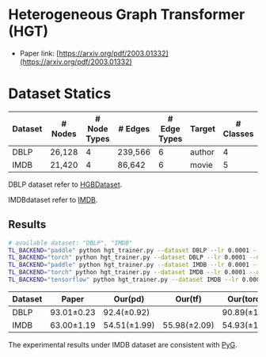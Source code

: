 

# Heterogeneous Graph Transformer (HGT)

- Paper link: [https://arxiv.org/pdf/2003.01332](https://arxiv.org/pdf/2003.01332)


# Dataset Statics

| Dataset | # Nodes | # Node Types | # Edges | # Edge Types | Target | # Classes |
| ------- | ------- | ------------ | ------- | ------------ | ------ | --------- |
| DBLP    | 26,128  | 4            | 239,566 | 6            | author | 4         |
| IMDB    | 21,420  | 4            | 86,642  | 6            | movie  | 5         |

DBLP dataset refer to [HGBDataset](https://gammagl.readthedocs.io/en/latest/api/gammagl.datasets.html#gammagl.datasets.HGBDataset).

IMDBdataset refer to [IMDB](https://gammagl.readthedocs.io/en/latest/api/gammagl.datasets.html#gammagl.datasets.IMDB).

Results
-------

```bash
# available dataset: "DBLP", "IMDB"
TL_BACKEND="paddle" python hgt_trainer.py --dataset DBLP --lr 0.0001 --n_epoch 200 --hidden_dim 1024 --l2_coef 1e-6 --heads 4 --drop_rate 0.9
TL_BACKEND="torch" python hgt_trainer.py --dataset DBLP --lr 0.0001 --n_epoch 200 --hidden_dim 1024 --l2_coef 5e-6 --heads 4 --drop_rate 0.9
TL_BACKEND="paddle" python hgt_trainer.py --dataset IMDB --lr 0.0001 --n_epoch 200 --hidden_dim 1024 --l2_coef 1e-6 --heads 4 --drop_rate 0.9
TL_BACKEND="torch" python hgt_trainer.py --dataset IMDB --lr 0.0001 --n_epoch 150 --hidden_dim 1024 --l2_coef 1e-6 --heads 4 --drop_rate 0.5
TL_BACKEND="tensorflow" python hgt_trainer.py --dataset IMDB --lr 0.0001 --n_epoch 200 --hidden_dim 1024 --l2_coef 5e-6 --heads 4 --drop_rate 0.9
```



| Dataset | Paper      | Our(pd)      | Our(tf)      | Our(torch)   |
| ------- | ---------- | ------------ | ------------ | ------------ |
| DBLP    | 93.01±0.23 | 92.4(±0.92)  |              | 90.89(±1.08) |
| IMDB    | 63.00±1.19 | 54.51(±1.99) | 55.98(±2.09) | 54.93(±1.34) |

The experimental results under IMDB dataset are consistent with [PyG](https://github.com/pyg-team/pytorch_geometric).

